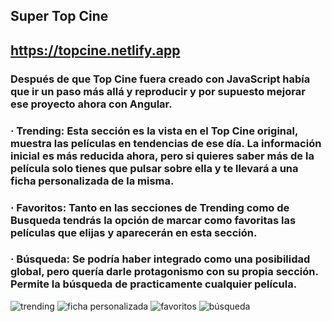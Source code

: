 ## Super Top Cine

## https://topcine.netlify.app

### Después de que Top Cine fuera creado con JavaScript había que ir un paso más allá y reproducir y por supuesto mejorar ese proyecto ahora con Angular.

### · Trending: Esta sección es la vista en el Top Cine original, muestra las películas en tendencias de ese día. La información inicial es más reducida ahora, pero si quieres saber más de la película solo tienes que pulsar sobre ella y te llevará a una ficha personalizada de la misma.
### · Favoritos: Tanto en las secciones de Trending como de Busqueda tendrás la opción de marcar como favoritas las películas que elijas y aparecerán en esta sección.
### · Búsqueda: Se podría haber integrado como una posibilidad global, pero quería darle protagonismo con su propia sección. Permite la búsqueda de practicamente cualquier película.

![trending](https://user-images.githubusercontent.com/75250742/178963009-a81c17e5-7d7e-4e6d-a091-1fea1f42e2e4.png)
![ficha personalizada](https://user-images.githubusercontent.com/75250742/178963077-aa0ee77b-e9f6-453c-870c-0e04313873d9.png)
![favoritos](https://user-images.githubusercontent.com/75250742/178963040-d959a563-6e2c-4070-82b1-be784aa4baed.png)
![búsqueda](https://user-images.githubusercontent.com/75250742/178963065-70d8b4fa-a18f-4a19-9e17-e475232223a7.png)


